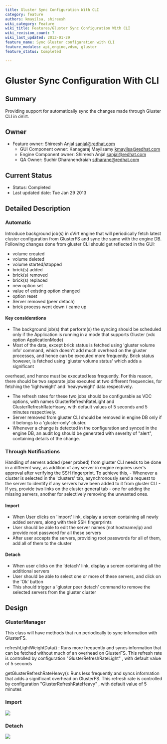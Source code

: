 ```yaml
---
title: Gluster Sync Configuration With CLI
category: feature
authors: kmayilsa, shireesh
wiki_category: Feature
wiki_title: Features/Gluster Sync Configuration With CLI
wiki_revision_count: 7
wiki_last_updated: 2013-01-29
feature_name: Sync Gluster configuration with CLI
feature_modules: api,engine,vdsm, gluster
feature_status: Completed

---
```


# Gluster Sync Configuration With CLI

## Summary

Providing support for automatically sync the changes made through Gluster CLI in oVirt.

## Owner

*   Feature owner: Shireesh Anjal <sanjal@redhat.com>
    -   GUI Component owner: Kanagaraj Mayilsamy <kmayilsa@redhat.com>
    -   Engine Component owner: Shireesh Anjal <sanjal@redhat.com>
    -   QA Owner: Sudhir Dharanendraiah <sdharane@redhat.com>

## Current Status

*   Status: Completed
*   Last updated date: Tue Jan 29 2013

## Detailed Description

### Automatic

Introduce background job(s) in oVirt engine that will periodically fetch latest cluster configuration from GlusterFS and sync the same with the engine DB. Following changes done from gluster CLI should get reflected in the GUI:

*   volume created
*   volume deleted
*   volume started/stopped
*   brick(s) added
*   brick(s) removed
*   brick(s) replaced
*   new option set
*   value of existing option changed
*   option reset
*   Server removed (peer detach)
*   brick process went down / came up

#### Key considerations

*   The background job(s) that perform(s) the syncing should be scheduled only if the Application is running in a mode that supports Gluster (vdc option ApplicationMode)
*   Most of the data, except brick status is fetched using 'gluster volume info' command, which doesn't add much overhead on the gluster processes, and hence can be executed more frequently. Brick status however, is fetched using 'gluster volume status' which adds a significant

overhead, and hence must be executed less frequently. For this reason, there should be two separate jobs executed at two different frequencies, for fetching the 'lightweight' and 'heavyweight' data respectively.

*   The refresh rates for these two jobs should be configurable as VDC options, with names GlusterRefreshRateLight and GlusterRefreshRateHeavy, with default values of 5 seconds and 5 minutes respectively.
*   Server removed from gluster CLI should be removed in engine DB only if it belongs to a 'gluster-only' cluster.
*   Whenever a change is detected in the configuration and synced in the engine DB, an audit log should be generated with severity of "alert", containing details of the change.

### Through Notifications

Handling of servers added (peer probed) from gluster CLI needs to be done in a different way, as addition of any server in engine requires user's approval after verifying the SSH fingerprint. To achieve this, - Whenever a cluster is selected in the 'clusters' tab, asynchronously send a request to the server to identify if any servers have been added to it from gluster CLI - If yes, provide two links on the cluster general tab - one for adding the missing servers, another for selectively removing the unwanted ones.

#### Import

*   When User clicks on 'import' link, display a screen containing all newly added servers, along with their SSH fingerprints
*   User should be able to edit the server names (not hostname/ip) and provide root password for all these servers
*   After user accepts the servers, providing root passwords for all of them, add all of them to the cluster

#### Detach

*   When user clicks on the 'detach' link, display a screen containing all the additional servers
*   User should be able to select one or more of these servers, and click on the 'Ok' button
*   This should trigger a 'gluster peer detach' command to remove the selected servers from the gluster cluster

## Design

### GlusterManager

This class will have methods that run periodically to sync information with GlusterFS.

refreshLightWeightData() : Runs more frequently and syncs information that can be fetched without much of an overhead on GlusterFS. This refresh rate is controlled by configuration "GlusterRefreshRateLight" , with default value of 5 seconds

getGlusterRefreshRateHeavy(): Runs less frequently and syncs information that adds a significant overhead on GlusterFS. This refresh rate is controlled by configuration "GlusterRefreshRateHeavy" , with default value of 5 minutes

### Import

![](/images/wiki/Gluster-Sync-import.png)

### Detach

![](/images/wiki/Gluster-Sync-detach.png)

